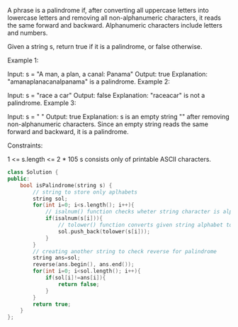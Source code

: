 A phrase is a palindrome if, after converting all uppercase letters into lowercase letters and removing all non-alphanumeric characters, it reads the same forward and backward. Alphanumeric characters include letters and numbers.

Given a string s, return true if it is a palindrome, or false otherwise.

 

Example 1:

Input: s = "A man, a plan, a canal: Panama"
Output: true
Explanation: "amanaplanacanalpanama" is a palindrome.
Example 2:

Input: s = "race a car"
Output: false
Explanation: "raceacar" is not a palindrome.
Example 3:

Input: s = " "
Output: true
Explanation: s is an empty string "" after removing non-alphanumeric characters.
Since an empty string reads the same forward and backward, it is a palindrome.
 

Constraints:

1 <= s.length <= 2 * 105
s consists only of printable ASCII characters.

```cpp
class Solution {
public:
    bool isPalindrome(string s) {
        // string to store only aplhabets
        string sol;
        for(int i=0; i<s.length(); i++){
            // isalnum() function checks wheter string character is alphabet or not
            if(isalnum(s[i])){
                // tolower() function converts given string alphabet to lowercase character
                sol.push_back(tolower(s[i]));
            }
        }
        // creating another string to check reverse for palindrome
        string ans=sol;
        reverse(ans.begin(), ans.end());
        for(int i=0; i<sol.length(); i++){
            if(sol[i]!=ans[i]){
                return false;
            }
        }
        return true;
    }
};
```
